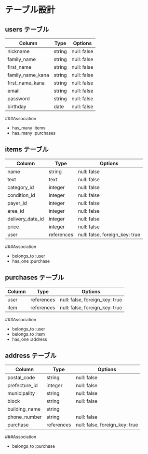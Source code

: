 # テーブル設計

## users テーブル

| Column           | Type    | Options         |
| -----------      | ------  | --------------- |
| nickname         | string  | null: false     |
| family_name      | string  | null: false     |
| first_name       | string  | null: false     |
| family_name_kana | string  | null: false     |
| first_name_kana  | string  | null: false     |
| email            | string  | null: false     |
| password         | string  | null: false     | 
| birthday         | date    | null: false     |

###Association
- has_many :items
- has_many :purchases


## items テーブル

| Column           | Type       | Options                        |
| ---------------- | ---------- | ------------------------------ |
| name             | string     | null: false                    |
| text             | text       | null: false                    |
| category_id      | integer    | null: false                    |
| condition_id     | integer    | null: false                    |
| payer_id         | integer    | null: false                    |
| area_id          | integer    | null: false                    |
| delivery_date_id | integer    | null: false                    |
| price            | integer    | null: false                    |
| user             | references | null: false, foreign_key: true |

###Association
- belongs_to :user
- has_one :purchase


## purchases テーブル

| Column  | Type       | Options                        |
| ------- | ---------- | ------------------------------ |
| user    | references | null: false, foreign_key: true | 
| item    | references | null: false, foreign_key: true |

###Association
- belongs_to :user
- belongs_to :item
- has_one :address

## address テーブル

| Column        | Type       | Options                        |
| ------------- | ---------- | ------------------------------ |
| postal_code   | string     | null: false                    |
| prefecture_id | integer    | null: false                    |
| municipality  | string     | null: false                    |
| block         | string     | null: false                    |
| building_name | string     |                                |
| phone_number  | string     | null: false                    |
| purchase      | references | null: false, foreign_key: true | 


###Association
- belongs_to :purchase



